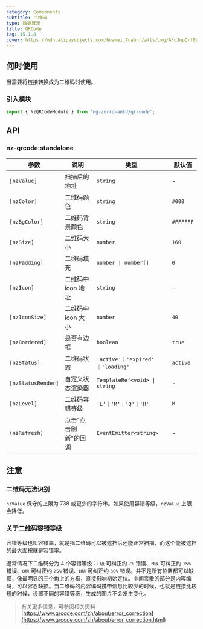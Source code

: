 ```yaml
---
category: Components
subtitle: 二维码
type: 数据展示
title: QRCode
tag: 15.1.0
cover: https://mdn.alipayobjects.com/huamei_7uahnr/afts/img/A*cJopQrf0ncwAAAAAAAAAAAAADrJ8AQ/original
---
```


## 何时使用

当需要将链接转换成为二维码时使用。

### 引入模块

```ts
import { NzQRCodeModule } from 'ng-zorro-antd/qr-code';
```

## API

### nz-qrcode:standalone

| 参数               | 说明                 | 类型                              | 默认值    |
| ------------------ | -------------------- | --------------------------------- | --------- |
| `[nzValue]`        | 扫描后的地址         | `string`                          | -         |
| `[nzColor]`        | 二维码颜色           | `string`                          | `#000`    |
| `[nzBgColor]`      | 二维码背景颜色       | `string`                          | `#FFFFFF` |
| `[nzSize]`         | 二维码大小           | `number`                          | `160`     |
| `[nzPadding]`      | 二维码填充           | `number \| number[]`              | `0`       |
| `[nzIcon]`         | 二维码中 icon 地址   | `string`                          | -         |
| `[nzIconSize]`     | 二维码中 icon 大小   | `number`                          | `40`      |
| `[nzBordered]`     | 是否有边框           | `boolean`                         | `true`    |
| `[nzStatus]`       | 二维码状态           | `'active'｜'expired' ｜'loading'` | `active`  |
| `[nzStatusRender]` | 自定义状态渲染器     | `TemplateRef<void> \| string`     | -         |
| `[nzLevel]`        | 二维码容错等级       | `'L'｜'M'｜'Q'｜'H'`              | `M`       |
| `(nzRefresh)`      | 点击"点击刷新"的回调 | `EventEmitter<string>`            | -         |

## 注意

### 二维码无法识别

`nzValue` 保守的上限为 738 或更少的字符串。如果使用容错等级，`nzValue` 上限会降低。

### 关于二维码容错等级

容错等级也叫容错率，就是指二维码可以被遮挡后还能正常扫描，而这个能被遮挡的最大面积就是容错率。

通常情况下二维码分为 4 个容错等级：`L级` 可纠正约 `7%` 错误、`M级` 可纠正约 `15%` 错误、`Q级` 可纠正约 `25%` 错误、`H级`
可纠正约 `30%`
错误。并不是所有位置都可以缺损，像最明显的三个角上的方框，直接影响初始定位。中间零散的部分是内容编码，可以容忍缺损。当二维码的内容编码携带信息比较少的时候，也就是链接比较短的时候，设置不同的容错等级，生成的图片不会发生变化。

> 有关更多信息，可参阅相关资料：[https://www.qrcode.com/zh/about/error_correction](https://www.qrcode.com/zh/about/error_correction.html)
